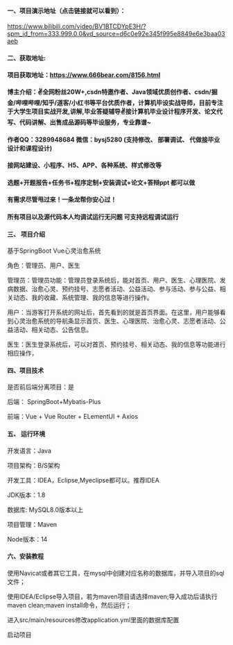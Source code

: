 #### 一、项目演示地址（点击链接就可以看到）：

https://www.bilibili.com/video/BV1BTCDYpE3H/?spm_id_from=333.999.0.0&vd_source=d6c0e92e345f995e8849e6e3baa03aeb
#### 二、获取地址:

#### 项目获取地址：https://www.666bear.com/8156.html

**博主介绍：✌全网粉丝20W+,csdn特邀作者、Java领域优质创作者、csdn/掘金/哔哩哔哩/知乎/道客/小红书等平台优质作者，计算机毕设实战导师，目前专注于大学生项目实战开发,讲解,毕业答疑辅导✌接计算机毕业设计程序开发、论文代写、代码讲解、出售成品源码等毕设服务，专业靠谱~**

#### 作者QQ：3289948684 微信：bysj5280 (支持修改、 部署调试、 代做接毕业设计和课程设计)

#### 接网站建设、小程序、H5、APP、各种系统、样式修改等

#### 选题+开题报告+任务书+程序定制+安装调试+论文+答辩ppt 都可以做

#### 有需求尽管甩过来！一条龙帮你安心过！

#### 所有项目以及源代码本人均调试运行无问题 可支持远程调试运行


#### 三、 项目介绍

基于SpringBoot Vue心灵治愈系统

角色：管理员、用户、医生

 

管理员：管理员功能：管理员登录系统后，能对首页、用户、医生、心理医院、发病数据、治愈心灵、预约挂号、志愿者活动、公益活动、参与活动、参与公益、相关动态、我的收藏、系统管理、我的信息等进行操作。

用户：当游客打开系统的网址后，首先看到的就是首页界面。在这里，用户能够看到心灵治愈系统的导航条显示首页、医生、心理医院、治愈心灵、志愿者活动、公益活动、相关动态、公告信息。

医生：医生登录系统后，可以对首页、预约挂号、相关动态、我的信息等功能进行相应操作，

#### 四、项目技术

是否前后端分离项目：是

后端： SpringBoot+Mybatis-Plus

前端：Vue + Vue Router + ELementUI + Axios

#### 五、 运行环境

开发语言：Java

项目架构：B/S架构

开发工具：IDEA，Eclipse,Myeclipse都可以。推荐IDEA

JDK版本：1.8

数据库: MySQL8.0版本以上

项目管理：Maven

Node版本：14



#### 六、安装教程

使用Navicat或者其它工具，在mysql中创建对应名称的数据库，并导入项目的sql文件；

使用IDEA/Eclipse导入项目，若为maven项目请选择maven;导入成功后请执行maven clean;maven install命令，然后运行；

进入src/main/resources修改application.yml里面的数据库配置

启动项目
